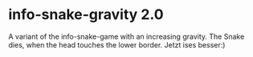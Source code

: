 info-snake-gravity 2.0
==================

A variant of the info-snake-game with an increasing gravity.
The Snake dies, when the head touches the lower border. 
Jetzt ises besser:)
